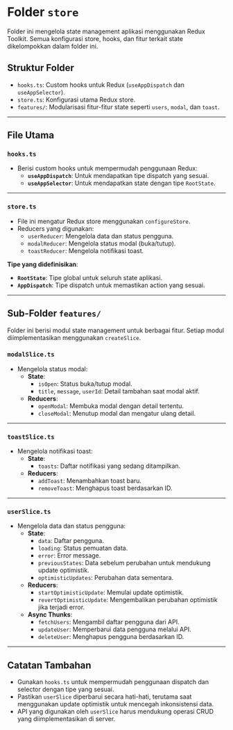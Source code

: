 # Folder `store`

Folder ini mengelola state management aplikasi menggunakan Redux Toolkit. Semua konfigurasi store, hooks, dan fitur terkait state dikelompokkan dalam folder ini.

## Struktur Folder
- `hooks.ts`: Custom hooks untuk Redux (`useAppDispatch` dan `useAppSelector`).
- `store.ts`: Konfigurasi utama Redux store.
- `features/`: Modularisasi fitur-fitur state seperti `users`, `modal`, dan `toast`.

---

## File Utama

### `hooks.ts`
- Berisi custom hooks untuk mempermudah penggunaan Redux:
  - **`useAppDispatch`**: Untuk mendapatkan tipe dispatch yang sesuai.
  - **`useAppSelector`**: Untuk mendapatkan state dengan tipe `RootState`.

---

### `store.ts`
- File ini mengatur Redux store menggunakan `configureStore`.
- Reducers yang digunakan:
  - `userReducer`: Mengelola data dan status pengguna.
  - `modalReducer`: Mengelola status modal (buka/tutup).
  - `toastReducer`: Mengelola notifikasi toast.

**Tipe yang didefinisikan**:
- **`RootState`**: Tipe global untuk seluruh state aplikasi.
- **`AppDispatch`**: Tipe dispatch untuk memastikan action yang sesuai.

---

## Sub-Folder `features/`
Folder ini berisi modul state management untuk berbagai fitur. Setiap modul diimplementasikan menggunakan `createSlice`.

### `modalSlice.ts`
- Mengelola status modal:
  - **State**:
    - `isOpen`: Status buka/tutup modal.
    - `title`, `message`, `userId`: Detail tambahan saat modal aktif.
  - **Reducers**:
    - `openModal`: Membuka modal dengan detail tertentu.
    - `closeModal`: Menutup modal dan mengatur ulang detail.

---

### `toastSlice.ts`
- Mengelola notifikasi toast:
  - **State**:
    - `toasts`: Daftar notifikasi yang sedang ditampilkan.
  - **Reducers**:
    - `addToast`: Menambahkan toast baru.
    - `removeToast`: Menghapus toast berdasarkan ID.

---

### `userSlice.ts`
- Mengelola data dan status pengguna:
  - **State**:
    - `data`: Daftar pengguna.
    - `loading`: Status pemuatan data.
    - `error`: Error message.
    - `previousStates`: Data sebelum perubahan untuk mendukung update optimistik.
    - `optimisticUpdates`: Perubahan data sementara.
  - **Reducers**:
    - `startOptimisticUpdate`: Memulai update optimistik.
    - `revertOptimisticUpdate`: Mengembalikan perubahan optimistik jika terjadi error.
  - **Async Thunks**:
    - `fetchUsers`: Mengambil daftar pengguna dari API.
    - `updateUser`: Memperbarui data pengguna melalui API.
    - `deleteUser`: Menghapus pengguna berdasarkan ID.

---

## Catatan Tambahan
- Gunakan `hooks.ts` untuk mempermudah penggunaan dispatch dan selector dengan tipe yang sesuai.
- Pastikan `userSlice` diperbarui secara hati-hati, terutama saat menggunakan update optimistik untuk mencegah inkonsistensi data.
- API yang digunakan oleh `userSlice` harus mendukung operasi CRUD yang diimplementasikan di server.
